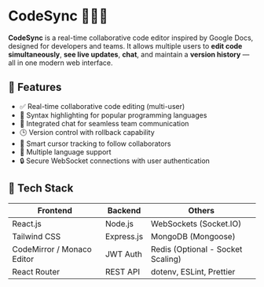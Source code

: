 # CodeSync 🧑‍💻✨

**CodeSync** is a real-time collaborative code editor inspired by Google Docs, designed for developers and teams. It allows multiple users to **edit code simultaneously**, **see live updates**, **chat**, and maintain a **version history** — all in one modern web interface.

## 🚀 Features

- ✅ Real-time collaborative code editing (multi-user)
- 🎨 Syntax highlighting for popular programming languages
- 💬 Integrated chat for seamless team communication
- 🕒 Version control with rollback capability
- 🧠 Smart cursor tracking to follow collaborators
- 📂 Multiple language support
- 🔒 Secure WebSocket connections with user authentication

## 🧰 Tech Stack

| Frontend        | Backend       | Others                |
|-----------------|---------------|------------------------|
| React.js        | Node.js       | WebSockets (Socket.IO) |
| Tailwind CSS    | Express.js    | MongoDB (Mongoose)     |
| CodeMirror / Monaco Editor | JWT Auth | Redis (Optional - Socket Scaling) |
| React Router    | REST API      | dotenv, ESLint, Prettier |



